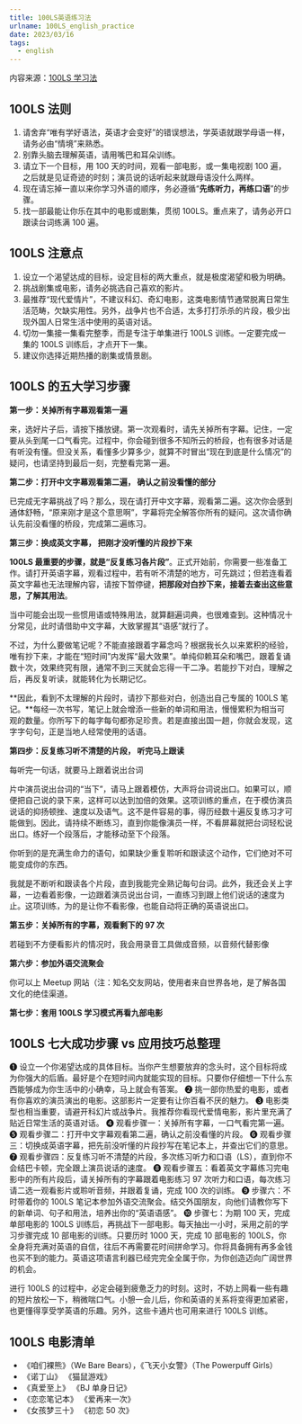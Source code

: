 ```yaml
---
title: 100LS英语练习法
urlname: 100LS_english_practice
date: 2023/03/16
tags:
  - english
---
```


内容来源：[100LS 学习法](https://weread.qq.com/web/bookDetail/c4132f0071ed8d4cc418130)

## 100LS 法则

1. 请舍弃“唯有学好语法，英语才会变好”的错误想法，学英语就跟学母语一样，请务必由“情境”来熟悉。
2. 别靠头脑去理解英语，请用嘴巴和耳朵训练。
3. 请立下一个目标，用 100 天的时间，观看一部电影，或一集电视剧 100 遍，之后就是见证奇迹的时刻；演员说的话听起来就跟母语没什么两样。
4. 现在请忘掉一直以来你学习外语的顺序，务必遵循“**先练听力，再练口语**”的步骤。
5. 找一部最能让你乐在其中的电影或剧集，贯彻 100LS。重点来了，请务必开口跟读台词练满 100 遍。

## 100LS 注意点

1. 设立一个渴望达成的目标，设定目标的两大重点，就是极度渴望和极为明确。
2. 挑战剧集或电影，请务必挑选自己喜欢的影片。
3. 最推荐“现代爱情片”，不建议科幻、奇幻电影，这类电影情节通常脱离日常生活范畴，欠缺实用性。另外，战争片也不合适，太多打打杀杀的片段，极少出现外国人日常生活中使用的英语对话。
4. 切勿一集接一集看完整季，而是专注于单集进行 100LS 训练。一定要完成一集的 100LS 训练后，才点开下一集。
5. 建议你选择近期热播的剧集或情景剧。

## 100LS 的五大学习步骤

**第一步：关掉所有字幕观看第一遍**

来，选好片子后，请按下播放键。第一次观看时，请先关掉所有字幕。记住，一定要从头到尾一口气看完。过程中，你会碰到很多不知所云的桥段，也有很多对话是有听没有懂。但没关系，看懂多少算多少，就算不时冒出“现在到底是什么情况”的疑问，也请坚持到最后一刻，完整看完第一遍。

**第二步：打开中文字幕观看第二遍， 确认之前没看懂的部分**

已完成无字幕挑战了吗？那么，现在请打开中文字幕，观看第二遍。这次你会感到通体舒畅，“原来刚才是这个意思啊”，字幕将完全解答你所有的疑问。这次请你确认先前没看懂的桥段，完成第二遍练习。

**第三步：换成英文字幕， 把刚才没听懂的片段抄下来**

**100LS 最重要的步骤，就是“反复练习各片段”**。正式开始前，你需要一些准备工作。请打开英语字幕，观看过程中，若有听不清楚的地方，可先跳过；但若连看着英文字幕也无法理解内容，请按下暂停键，**把那段对白抄下来，接着去查出这些意思，了解其用法**。

当中可能会出现一些惯用语或特殊用法，就算翻遍词典，也很难查到。这种情况十分常见，此时请借助中文字幕，大致掌握其“语感”就行了。

不过，为什么要做笔记呢？不能直接跟着字幕念吗？根据我长久以来累积的经验，唯有抄下来，才能在“短时间”内发挥“最大效果”。单纯仰赖耳朵和嘴巴，跟着复诵数十次，效果终究有限，通常不到三天就会忘得一干二净。若能抄下对白，理解之后，再反复听读，就能转化为长期记忆。

**因此，看到不太理解的片段时，请抄下那些对白，创造出自己专属的 100LS 笔记。**每经一次书写，笔记上就会增添一些新的单词和用法，慢慢累积为相当可观的数量。你所写下的每字每句都弥足珍贵。若是直接出国一趟，你就会发现，这字字句句，正是当地人经常使用的话语。

**第四步：反复练习听不清楚的片段， 听完马上跟读**

每听完一句话，就要马上跟着说出台词

片中演员说出台词的“当下”，请马上跟着模仿，大声将台词说出口。如果可以，顺便把自己说的录下来，这样可以达到加倍的效果。这项训练的重点，在于模仿演员说话的抑扬顿挫、速度以及语气。这不是件容易的事，得历经数十遍反复练习才可能做到。因此，请持续不断练习，直到你能像演员一样，不看屏幕就把台词轻松说出口。练好一个段落后，才能移动至下个段落。

你听到的是充满生命力的语句，如果缺少重复聆听和跟读这个动作，它们绝对不可能变成你的东西。

我就是不断听和跟读各个片段，直到我能完全熟记每句台词。此外，我还会关上字幕，一边看着影像，一边跟着演员说出台词，一直练习到跟上他们说话的速度为止。这项训练，为的是让你不看影像，也能自动将正确的英语说出口。

**第五步：关掉所有的字幕，观看剩下的 97 次**

若碰到不方便看影片的情况时，我会用录音工具做成音频，以音频代替影像

**第六步：参加外语交流聚会**

你可以上 Meetup 网站（注：知名交友网站，使用者来自世界各地，是了解各国文化的绝佳渠道。

**第七步：套用 100LS 学习模式再看九部电影**

## 100LS 七大成功步骤 vs 应用技巧总整理

❶ 设立一个你渴望达成的具体目标。当你产生想要放弃的念头时，这个目标将成为你强大的后盾。最好是个在短时间内就能实现的目标。只要你仔细想一下什么东西能够成为你生活中的小确幸，马上就会有答案。
❷ 挑一部你热爱的电影，或者有你喜欢的演员演出的电影。这部影片一定要有让你百看不厌的魅力。
❸ 电影类型也相当重要，请避开科幻片或战争片。我推荐你看现代爱情电影，影片里充满了贴近日常生活的英语对话。
❹ 观看步骤一：关掉所有字幕，一口气看完第一遍。
❺ 观看步骤二：打开中文字幕观看第二遍，确认之前没看懂的片段。
❻ 观看步骤三：切换成英语字幕，把先前没听懂的片段抄写在笔记本上，并查出它们的意思。
❼ 观看步骤四：反复练习听不清楚的片段，多次练习听力和口语（LS），直到你不会结巴卡顿，完全跟上演员说话的速度。
❽ 观看步骤五：看着英文字幕练习完电影中的所有片段后，请关掉所有的字幕跟着电影练习 97 次听力和口语，每次练习请二选一观看影片或聆听音频，并跟着复诵，完成 100 次的训练。
❾ 步骤六：不时带着你的 100LS 笔记本参加外语交流聚会。结交外国朋友，向他们请教你写下的新单词、句子和用法，培养出你的“英语语感”。
❿ 步骤七：为期 100 天，完成单部电影的 100LS 训练后，再挑战下一部电影。每天抽出一小时，采用之前的学习步骤完成 10 部电影的训练。只要历时 1000 天，完成 10 部电影的 100LS，你全身将充满对英语的自信，往后不再需要花时间拼命学习。你将具备拥有再多金钱也买不到的能力。英语这项语言利器已经完完全全属于你，为你创造迈向广阔世界的机会。

进行 100LS 的过程中，必定会碰到疲惫乏力的时刻。这时，不妨上网看一些有趣的短片放松一下，稍微喘口气。小憩一会儿后，你和英语的关系将变得更加紧密，也更懂得享受学英语的乐趣。另外，这些卡通片也可用来进行 100LS 训练。

## 100LS 电影清单

- 《咱们裸熊》（We Bare Bears），《飞天小女警》（The Powerpuff Girls）
- 《诺丁山》 《猫鼠游戏》
- 《真爱至上》 《BJ 单身日记》
- 《恋恋笔记本》 《爱再来一次》
- 《女孩梦三十》 《初恋 50 次》
